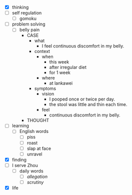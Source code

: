 - [x] thinking
- [ ] self regulation
    - [ ] gomoku
- [ ] problem solving
    - [ ] belly pain
        - CASE
            - what
                - I feel continuous discomfort in my belly.
            - context
                - when
                    - this week
                    - after irregular diet
                    - for 1 week
                - where
                    - at lankawei
            - symptoms
                - vision
                    - I pooped once or twice per day.
                    - the stool was little and thin each time. 
                - feel
                    - continuous discomfort in my belly.
        - THOUGHT
- [ ] learning
    - [ ] English words
        - [ ] piss
        - [ ] roast
        - [ ] slap at face
        - [ ] unravel
- [x] finding
- [ ] I serve Zhou
    - [ ] daily words
        - [ ] *allegation*
        - [ ] *scrutiny*
- [x] life